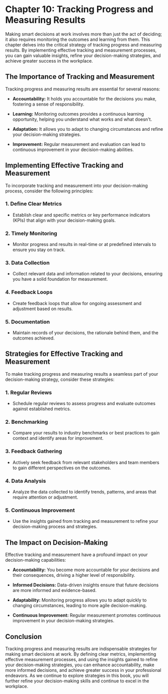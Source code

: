 Chapter 10: Tracking Progress and Measuring Results
===================================================

Making smart decisions at work involves more than just the act of deciding; it also requires monitoring the outcomes and learning from them. This chapter delves into the critical strategy of tracking progress and measuring results. By implementing effective tracking and measurement processes, you can gain valuable insights, refine your decision-making strategies, and achieve greater success in the workplace.

The Importance of Tracking and Measurement
------------------------------------------

Tracking progress and measuring results are essential for several reasons:

* **Accountability:** It holds you accountable for the decisions you make, fostering a sense of responsibility.

* **Learning:** Monitoring outcomes provides a continuous learning opportunity, helping you understand what works and what doesn't.

* **Adaptation:** It allows you to adapt to changing circumstances and refine your decision-making strategies.

* **Improvement:** Regular measurement and evaluation can lead to continuous improvement in your decision-making abilities.

Implementing Effective Tracking and Measurement
-----------------------------------------------

To incorporate tracking and measurement into your decision-making process, consider the following principles:

### 1. **Define Clear Metrics**

* Establish clear and specific metrics or key performance indicators (KPIs) that align with your decision-making goals.

### 2. **Timely Monitoring**

* Monitor progress and results in real-time or at predefined intervals to ensure you stay on track.

### 3. **Data Collection**

* Collect relevant data and information related to your decisions, ensuring you have a solid foundation for measurement.

### 4. **Feedback Loops**

* Create feedback loops that allow for ongoing assessment and adjustment based on results.

### 5. **Documentation**

* Maintain records of your decisions, the rationale behind them, and the outcomes achieved.

Strategies for Effective Tracking and Measurement
-------------------------------------------------

To make tracking progress and measuring results a seamless part of your decision-making strategy, consider these strategies:

### 1. **Regular Reviews**

* Schedule regular reviews to assess progress and evaluate outcomes against established metrics.

### 2. **Benchmarking**

* Compare your results to industry benchmarks or best practices to gain context and identify areas for improvement.

### 3. **Feedback Gathering**

* Actively seek feedback from relevant stakeholders and team members to gain different perspectives on the outcomes.

### 4. **Data Analysis**

* Analyze the data collected to identify trends, patterns, and areas that require attention or adjustment.

### 5. **Continuous Improvement**

* Use the insights gained from tracking and measurement to refine your decision-making process and strategies.

The Impact on Decision-Making
-----------------------------

Effective tracking and measurement have a profound impact on your decision-making capabilities:

* **Accountability:** You become more accountable for your decisions and their consequences, driving a higher level of responsibility.

* **Informed Decisions:** Data-driven insights ensure that future decisions are more informed and evidence-based.

* **Adaptability:** Monitoring progress allows you to adapt quickly to changing circumstances, leading to more agile decision-making.

* **Continuous Improvement:** Regular measurement promotes continuous improvement in your decision-making strategies.

Conclusion
----------

Tracking progress and measuring results are indispensable strategies for making smart decisions at work. By defining clear metrics, implementing effective measurement processes, and using the insights gained to refine your decision-making strategies, you can enhance accountability, make more informed decisions, and achieve greater success in your professional endeavors. As we continue to explore strategies in this book, you will further refine your decision-making skills and continue to excel in the workplace.

